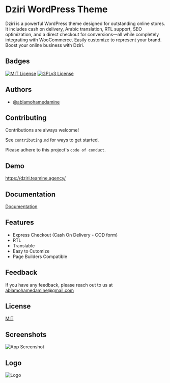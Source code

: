 
# Dziri WordPress Theme

Dziri is a powerful WordPress theme designed for outstanding online stores. It includes cash on delivery, Arabic translation, RTL support, SEO optimization, and a direct checkout for conversions—all while completely integrating with WooCommerce. Easily customize to represent your brand. Boost your online business with Dziri.

## Badges

[![MIT License](https://img.shields.io/badge/License-MIT-green.svg)](https://choosealicense.com/licenses/mit/)
[![GPLv3 License](https://img.shields.io/badge/License-GPL%20v3-yellow.svg)](https://opensource.org/licenses/)



## Authors

- [@ablamohamedamine](https://www.github.com/ablamohamedamine)


## Contributing

Contributions are always welcome!

See `contributing.md` for ways to get started.

Please adhere to this project's `code of conduct`.


## Demo

https://dziri.teamine.agency/


## Documentation

[Documentation](https://dziri.teamine.agency/documentation)


## Features

- Express Checkout (Cash On Delivery - COD form)
- RTL
- Translable
- Easy to Cutomize
- Page Builders Compatible


## Feedback

If you have any feedback, please reach out to us at ablamohamedamine@gmail.com


## License

[MIT](https://choosealicense.com/licenses/mit/)


## Screenshots

![App Screenshot](https://i0.wp.com/themes.svn.wordpress.org/dziri/1.0.11/screenshot.png?w=post-thumbnail&strip=all)

## Logo


![Logo](https://dziri.teamine.agency/whemtooj/2024/09/logo.png.webp)

